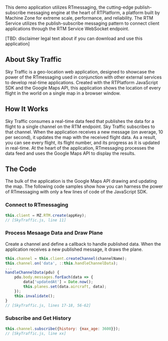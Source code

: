 This demo application utilizes RTmessaging, the cutting-edge publish-subscribe messaging engine at the heart of RTPlatform, a platform built by Machine Zone for extreme scale,  performance, and reliability. The RTM Service utilizes the publish-subscribe messaging pattern to connect client applications through the RTM Service WebSocket endpoint.

[TBD: disclaimer legal text about if you can download and use this application]

## About Sky Traffic ##

Sky Traffic is a geo-location web application, designed to showcase the power of the RTmessaging used in conjunction with other external services to develop real-time applications. Created with the RTPlatform JavaScript SDK and the Google Maps API, this application shows the location of every flight in the world on a single map in a browser window.

## How It Works ##

Sky Traffic consumes a real-time data feed that publishes the data for a flight to a single channel on the RTM endpoint. Sky Traffic subscribes to that channel. When the application receives a new message (on average, 10 per second), it updates the map with the received flight data. As a result, you can see every flight, its flight number, and its progress as it is updated in real-time. At the heart of the application, RTmessaging processes the data feed and uses the Google Maps API to display the results.

## The Code ##

The bulk of the application is the Google Maps API drawing and updating the map. The following code samples show how you can harness the power of RTmessaging with only a few lines of code of the JavaScript SDK.

### Connect to RTmessaging ###

```javascript
this.client = MZ.RTM.create(appKey);
// [SkyTraffic.js, line 11]
```
### Process Mesaage Data and Draw Plane ###

Create a channel and define a callback to handle published data. When the application receives a new published message, it draws the plane.

```javascript
this.channel = this.client.createChannel(channelName);
this.channel.on('data', ::this.handleChannelData);
...
handleChannelData(pdu) {
	pdu.body.messages.forEach(data => {
		data['updatedAt'] = Date.now();
		this.planes.set(data.aircraft, data);
    });
	this.invalidate();
}
// [SkyTraffic.js, lines 17-18, 56-62]
```

### Subscribe and Get History ###

```javascript
this.channel.subscribe({history: {max_age: 3600}});
// [SkyTraffic.js, line xx]
```
## 

